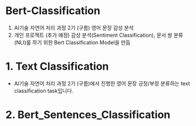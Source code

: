 # Bert-Classification
1. AI기술 자연어 처리 과정 2기 (구름)
   영어 문장 감성 분석
 2. 개인 프로젝트 (추가 예정)
    감성 분석(Sentiment Classification), 문서 쌍 분류(NLI)를 하기 위한 Bert Classification Model을 만듬

# 1. Text Classification
 - AI기술 자연어 처리 과정 2기 (구름)에서 진행한 영어 문장 긍정/부정 분류하는 text classification task입니다.




# 2. Bert_Sentences_Classification
  
